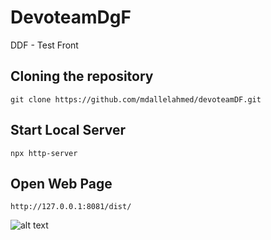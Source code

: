 # DevoteamDgF
DDF - Test Front

## Cloning the repository

```git clone https://github.com/mdallelahmed/devoteamDF.git```

## Start Local Server

```npx http-server```

## Open Web Page 

```http://127.0.0.1:8081/dist/```

![alt text](http://url/to/Bicycle-Company-127.0.0.1.png)

